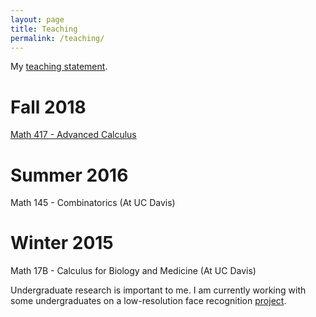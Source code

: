 ```yaml
---
layout: page
title: Teaching
permalink: /teaching/
---
```


My [teaching statement](Teaching_statement_2018.pdf).

# Fall 2018

[Math 417 - Advanced Calculus](math417fall2018.html)

# Summer 2016

Math 145 - Combinatorics (At UC Davis)

# Winter 2015

Math 17B - Calculus for Biology and Medicine (At UC Davis)

Undergraduate research is important to me. I am currently working with some undergraduates on a low-resolution face recognition [project](https://github.com/hkvinge/CSU-low-res-face-recognition).
